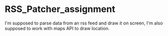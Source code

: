 # RSS_Patcher_assignment
I'm supposed to parse data from an rss feed and draw it on screen, I'm also supposed to work with maps API to draw location.
